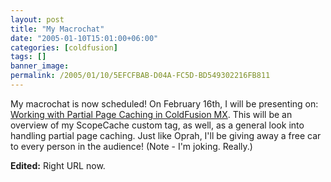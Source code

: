 ```yaml
---
layout: post
title: "My Macrochat"
date: "2005-01-10T15:01:00+06:00"
categories: [coldfusion]
tags: []
banner_image: 
permalink: /2005/01/10/5EFCFBAB-D04A-FC5D-BD549302216FB811
---
```


My macrochat is now scheduled! On February 16th, I will be presenting on: <a href="http://www.macromedia.com/cfusion/event/index.cfm?event=detail&id=137271&loc=en_us">Working with Partial Page Caching in ColdFusion MX</a>. This will be an overview of my ScopeCache custom tag, as well, as a general look into handling partial page caching. Just like Oprah, I'll be giving away a free car to every person in the audience! (Note - I'm joking. Really.)

<b>Edited:</b> Right URL now.
